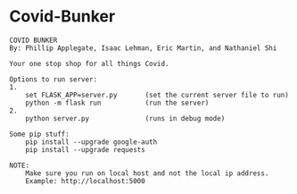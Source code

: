 # Covid-Bunker
    COVID BUNKER
    By: Phillip Applegate, Isaac Lehman, Eric Martin, and Nathaniel Shi

    Your one stop shop for all things Covid.

    Options to run server:
    1.
        set FLASK_APP=server.py       (set the current server file to run)
        python -m flask run           (run the server)
    2.
        python server.py              (runs in debug mode)

    Some pip stuff:
        pip install --upgrade google-auth
        pip install --upgrade requests
        
    NOTE:
        Make sure you run on local host and not the local ip address.
        Example: http://localhost:5000
